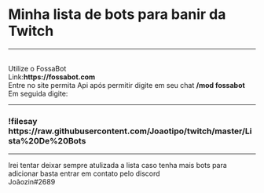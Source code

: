 # Minha lista de bots para banir da Twitch 
<hr>
<br />Utilize o FossaBot
<br />Link:<b>https://fossabot.com</b>
<br />Entre no site permita Api após permitir digite em seu chat <b>/mod fossabot</b>
<br /> Em seguida digite:
<hr>
<h3>!filesay https://raw.githubusercontent.com/Joaotipo/twitch/master/Lista%20De%20Bots</h3>
<hr>

 
Irei tentar deixar sempre atulizada a lista caso tenha mais bots para adicionar basta entrar em contato pelo discord<br />
Joãozin#2689
